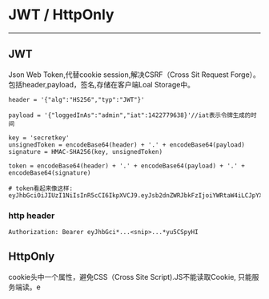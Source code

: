 # JWT / HttpOnly 
-----------

## JWT
Json Web Token,代替cookie session,解决CSRF（Cross Sit Request Forge）。包括header,payload，签名,存储在客户端Loal Storage中。

```
header = '{"alg":"HS256","typ":"JWT"}'
```

```
payload = '{"loggedInAs":"admin","iat":1422779638}'//iat表示令牌生成的时间
```

```
key = 'secretkey'  
unsignedToken = encodeBase64(header) + '.' + encodeBase64(payload)  
signature = HMAC-SHA256(key, unsignedToken) 
```

```
token = encodeBase64(header) + '.' + encodeBase64(payload) + '.' + encodeBase64(signature) 

# token看起来像这样: eyJhbGciOiJIUzI1NiIsInR5cCI6IkpXVCJ9.eyJsb2dnZWRJbkFzIjoiYWRtaW4iLCJpYXQiOjE0MjI3Nzk2Mzh9.gzSraSYS8EXBxLN_oWnFSRgCzcmJmMjLiuyu5CSpyHI

```

### http header
```
Authorization: Bearer eyJhbGci*...<snip>...*yu5CSpyHI
```

## HttpOnly
cookie头中一个属性，避免CSS（Cross Site Script).JS不能读取Cookie, 只能服务端读。e


